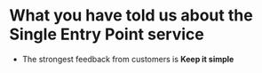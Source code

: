 # What you have told us about the Single Entry Point service
- The strongest feedback from customers is **Keep it simple**
